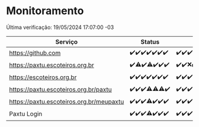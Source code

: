 # Monitoramento

Última verificação: 19/05/2024 17:07:00 -03

|Serviço|Status|Últimas 24h|
|---|---|---|
|https://github.com|<span title="2024-05-12: OK=24">✔️</span><span title="2024-05-13: OK=24">✔️</span><span title="2024-05-14: OK=24">✔️</span><span title="2024-05-15: OK=24">✔️</span><span title="2024-05-16: OK=24">✔️</span><span title="2024-05-17: OK=24">✔️</span><span title="2024-05-18: OK=20">✔️</span>|<span title="18/05/2024 17:07:00 -03 : 200">✔️</span><span title="18/05/2024 18:04:00 -03 : 200">✔️</span><span title="18/05/2024 19:04:00 -03 : 200">✔️</span><span title="18/05/2024 20:06:00 -03 : 200">✔️</span><span title="18/05/2024 21:34:00 -03 : 200">✔️</span><span title="18/05/2024 22:53:00 -03 : 200">✔️</span><span title="18/05/2024 23:23:00 -03 : 200">✔️</span><span title="19/05/2024 00:08:00 -03 : 200">✔️</span><span title="19/05/2024 01:08:00 -03 : 200">✔️</span><span title="19/05/2024 02:07:00 -03 : 200">✔️</span><span title="19/05/2024 03:08:00 -03 : 200">✔️</span><span title="19/05/2024 04:05:00 -03 : 200">✔️</span><span title="19/05/2024 05:08:00 -03 : 200">✔️</span><span title="19/05/2024 06:06:00 -03 : 200">✔️</span><span title="19/05/2024 07:06:00 -03 : 200">✔️</span><span title="19/05/2024 08:06:00 -03 : 200">✔️</span><span title="19/05/2024 09:10:00 -03 : 200">✔️</span><span title="19/05/2024 10:05:00 -03 : 200">✔️</span><span title="19/05/2024 11:04:00 -03 : 200">✔️</span><span title="19/05/2024 12:05:00 -03 : 200">✔️</span><span title="19/05/2024 13:07:00 -03 : 200">✔️</span><span title="19/05/2024 14:05:00 -03 : 200">✔️</span><span title="19/05/2024 15:08:00 -03 : 200">✔️</span><span title="19/05/2024 16:03:00 -03 : 200">✔️</span><span title="19/05/2024 17:07:00 -03 : 200">✔️</span>|
|https://paxtu.escoteiros.org.br|<span title="2024-05-12: OK=24">✔️</span><span title="2024-05-13: OK=23, Falhas=1">⚠️</span><span title="2024-05-14: OK=24">✔️</span><span title="2024-05-15: OK=23, Falhas=1">⚠️</span><span title="2024-05-16: OK=24">✔️</span><span title="2024-05-17: OK=24">✔️</span><span title="2024-05-18: OK=20">✔️</span>|<span title="18/05/2024 17:07:00 -03 : 200">✔️</span><span title="18/05/2024 18:04:00 -03 : 200">✔️</span><span title="18/05/2024 19:04:00 -03 : 0">❌</span><span title="18/05/2024 20:06:00 -03 : 200">✔️</span><span title="18/05/2024 21:34:00 -03 : 200">✔️</span><span title="18/05/2024 22:53:00 -03 : 200">✔️</span><span title="18/05/2024 23:23:00 -03 : 200">✔️</span><span title="19/05/2024 00:08:00 -03 : 200">✔️</span><span title="19/05/2024 01:08:00 -03 : 200">✔️</span><span title="19/05/2024 02:07:00 -03 : 200">✔️</span><span title="19/05/2024 03:08:00 -03 : 200">✔️</span><span title="19/05/2024 04:05:00 -03 : 200">✔️</span><span title="19/05/2024 05:08:00 -03 : 200">✔️</span><span title="19/05/2024 06:06:00 -03 : 200">✔️</span><span title="19/05/2024 07:06:00 -03 : 200">✔️</span><span title="19/05/2024 08:06:00 -03 : 200">✔️</span><span title="19/05/2024 09:10:00 -03 : 200">✔️</span><span title="19/05/2024 10:05:00 -03 : 200">✔️</span><span title="19/05/2024 11:04:00 -03 : 200">✔️</span><span title="19/05/2024 12:05:00 -03 : 200">✔️</span><span title="19/05/2024 13:07:00 -03 : 200">✔️</span><span title="19/05/2024 14:05:00 -03 : 200">✔️</span><span title="19/05/2024 15:08:00 -03 : 200">✔️</span><span title="19/05/2024 16:03:00 -03 : 200">✔️</span><span title="19/05/2024 17:07:00 -03 : 200">✔️</span>|
|https://escoteiros.org.br|<span title="2024-05-12: OK=24">✔️</span><span title="2024-05-13: OK=24">✔️</span><span title="2024-05-14: OK=24">✔️</span><span title="2024-05-15: OK=24">✔️</span><span title="2024-05-16: OK=24">✔️</span><span title="2024-05-17: OK=24">✔️</span><span title="2024-05-18: OK=20">✔️</span>|<span title="18/05/2024 17:07:00 -03 : 200">✔️</span><span title="18/05/2024 18:04:00 -03 : 200">✔️</span><span title="18/05/2024 19:04:00 -03 : 200">✔️</span><span title="18/05/2024 20:06:00 -03 : 200">✔️</span><span title="18/05/2024 21:35:00 -03 : 200">✔️</span><span title="18/05/2024 22:53:00 -03 : 200">✔️</span><span title="18/05/2024 23:23:00 -03 : 200">✔️</span><span title="19/05/2024 00:08:00 -03 : 200">✔️</span><span title="19/05/2024 01:08:00 -03 : 200">✔️</span><span title="19/05/2024 02:07:00 -03 : 200">✔️</span><span title="19/05/2024 03:08:00 -03 : 200">✔️</span><span title="19/05/2024 04:05:00 -03 : 200">✔️</span><span title="19/05/2024 05:08:00 -03 : 200">✔️</span><span title="19/05/2024 06:06:00 -03 : 200">✔️</span><span title="19/05/2024 07:06:00 -03 : 200">✔️</span><span title="19/05/2024 08:06:00 -03 : 200">✔️</span><span title="19/05/2024 09:10:00 -03 : 200">✔️</span><span title="19/05/2024 10:05:00 -03 : 200">✔️</span><span title="19/05/2024 11:04:00 -03 : 200">✔️</span><span title="19/05/2024 12:05:00 -03 : 200">✔️</span><span title="19/05/2024 13:07:00 -03 : 200">✔️</span><span title="19/05/2024 14:05:00 -03 : 200">✔️</span><span title="19/05/2024 15:08:00 -03 : 200">✔️</span><span title="19/05/2024 16:03:00 -03 : 200">✔️</span><span title="19/05/2024 17:07:00 -03 : 200">✔️</span>|
|https://paxtu.escoteiros.org.br/paxtu|<span title="2024-05-12: OK=24">✔️</span><span title="2024-05-13: OK=24">✔️</span><span title="2024-05-14: OK=24">✔️</span><span title="2024-05-15: OK=23, Falhas=1">⚠️</span><span title="2024-05-16: OK=23, Falhas=1">⚠️</span><span title="2024-05-17: OK=23, Falhas=1">⚠️</span><span title="2024-05-18: OK=20">✔️</span>|<span title="18/05/2024 17:07:00 -03 : 200">✔️</span><span title="18/05/2024 18:04:00 -03 : 200">✔️</span><span title="18/05/2024 19:04:00 -03 : 200">✔️</span><span title="18/05/2024 20:06:00 -03 : 200">✔️</span><span title="18/05/2024 21:35:00 -03 : 200">✔️</span><span title="18/05/2024 22:53:00 -03 : 200">✔️</span><span title="18/05/2024 23:23:00 -03 : 200">✔️</span><span title="19/05/2024 00:08:00 -03 : 200">✔️</span><span title="19/05/2024 01:08:00 -03 : 200">✔️</span><span title="19/05/2024 02:07:00 -03 : 200">✔️</span><span title="19/05/2024 03:08:00 -03 : 200">✔️</span><span title="19/05/2024 04:05:00 -03 : 200">✔️</span><span title="19/05/2024 05:08:00 -03 : 200">✔️</span><span title="19/05/2024 06:06:00 -03 : 200">✔️</span><span title="19/05/2024 07:06:00 -03 : 200">✔️</span><span title="19/05/2024 08:06:00 -03 : 200">✔️</span><span title="19/05/2024 09:10:00 -03 : 200">✔️</span><span title="19/05/2024 10:05:00 -03 : 200">✔️</span><span title="19/05/2024 11:04:00 -03 : 200">✔️</span><span title="19/05/2024 12:05:00 -03 : 200">✔️</span><span title="19/05/2024 13:07:00 -03 : 200">✔️</span><span title="19/05/2024 14:05:00 -03 : 200">✔️</span><span title="19/05/2024 15:08:00 -03 : 200">✔️</span><span title="19/05/2024 16:03:00 -03 : 200">✔️</span><span title="19/05/2024 17:07:00 -03 : 200">✔️</span>|
|https://paxtu.escoteiros.org.br/meupaxtu|<span title="2024-05-12: OK=24">✔️</span><span title="2024-05-13: OK=24">✔️</span><span title="2024-05-14: OK=24">✔️</span><span title="2024-05-15: OK=23, Falhas=1">⚠️</span><span title="2024-05-16: OK=24">✔️</span><span title="2024-05-17: OK=24">✔️</span><span title="2024-05-18: OK=20">✔️</span>|<span title="18/05/2024 17:07:00 -03 : 200">✔️</span><span title="18/05/2024 18:04:00 -03 : 200">✔️</span><span title="18/05/2024 19:04:00 -03 : 200">✔️</span><span title="18/05/2024 20:06:00 -03 : 200">✔️</span><span title="18/05/2024 21:35:00 -03 : 200">✔️</span><span title="18/05/2024 22:53:00 -03 : 200">✔️</span><span title="18/05/2024 23:23:00 -03 : 200">✔️</span><span title="19/05/2024 00:08:00 -03 : 200">✔️</span><span title="19/05/2024 01:08:00 -03 : 200">✔️</span><span title="19/05/2024 02:07:00 -03 : 200">✔️</span><span title="19/05/2024 03:08:00 -03 : 200">✔️</span><span title="19/05/2024 04:05:00 -03 : 200">✔️</span><span title="19/05/2024 05:08:00 -03 : 200">✔️</span><span title="19/05/2024 06:06:00 -03 : 200">✔️</span><span title="19/05/2024 07:06:00 -03 : 200">✔️</span><span title="19/05/2024 08:06:00 -03 : 200">✔️</span><span title="19/05/2024 09:10:00 -03 : 200">✔️</span><span title="19/05/2024 10:05:00 -03 : 200">✔️</span><span title="19/05/2024 11:04:00 -03 : 200">✔️</span><span title="19/05/2024 12:05:00 -03 : 200">✔️</span><span title="19/05/2024 13:07:00 -03 : 200">✔️</span><span title="19/05/2024 14:05:00 -03 : 200">✔️</span><span title="19/05/2024 15:08:00 -03 : 200">✔️</span><span title="19/05/2024 16:03:00 -03 : 200">✔️</span><span title="19/05/2024 17:07:00 -03 : 200">✔️</span>|
|Paxtu Login|<span title="2024-05-12: OK=24">✔️</span><span title="2024-05-13: OK=24">✔️</span><span title="2024-05-14: OK=24">✔️</span><span title="2024-05-15: OK=23, Falhas=1">⚠️</span><span title="2024-05-16: OK=24">✔️</span><span title="2024-05-17: OK=24">✔️</span><span title="2024-05-18: OK=20">✔️</span>|<span title="18/05/2024 17:07:00 -03 : 200">✔️</span><span title="18/05/2024 18:04:00 -03 : 200">✔️</span><span title="18/05/2024 19:04:00 -03 : 200">✔️</span><span title="18/05/2024 20:06:00 -03 : 200">✔️</span><span title="18/05/2024 21:35:00 -03 : 200">✔️</span><span title="18/05/2024 22:53:00 -03 : 200">✔️</span><span title="18/05/2024 23:23:00 -03 : 200">✔️</span><span title="19/05/2024 00:08:00 -03 : 200">✔️</span><span title="19/05/2024 01:08:00 -03 : 200">✔️</span><span title="19/05/2024 02:07:00 -03 : 200">✔️</span><span title="19/05/2024 03:08:00 -03 : 200">✔️</span><span title="19/05/2024 04:05:00 -03 : 200">✔️</span><span title="19/05/2024 05:08:00 -03 : 200">✔️</span><span title="19/05/2024 06:06:00 -03 : 200">✔️</span><span title="19/05/2024 07:06:00 -03 : 200">✔️</span><span title="19/05/2024 08:06:00 -03 : 200">✔️</span><span title="19/05/2024 09:10:00 -03 : 200">✔️</span><span title="19/05/2024 10:05:00 -03 : 200">✔️</span><span title="19/05/2024 11:04:00 -03 : 200">✔️</span><span title="19/05/2024 12:05:00 -03 : 200">✔️</span><span title="19/05/2024 13:07:00 -03 : 200">✔️</span><span title="19/05/2024 14:05:00 -03 : 200">✔️</span><span title="19/05/2024 15:08:00 -03 : 200">✔️</span><span title="19/05/2024 16:03:00 -03 : 200">✔️</span><span title="19/05/2024 17:07:00 -03 : 200">✔️</span>|
